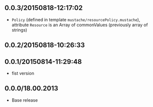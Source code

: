 ## 0.0.3/20150818-12:17:02

* `Policy` (defined in template `mustache/resourcePolicy.mustache`),
  attribute `Resource` is an Array of commonValues (previously array
  of strings)

## 0.0.2/20150818-10:26:33


## 0.0.1/20150814-11:29:48

* fist version


## 0.0.0/18.00.2013

- Base release
